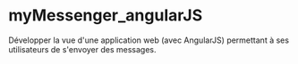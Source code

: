 # myMessenger_angularJS
Développer la vue d'une application web (avec AngularJS) permettant à ses utilisateurs de s'envoyer des messages.
